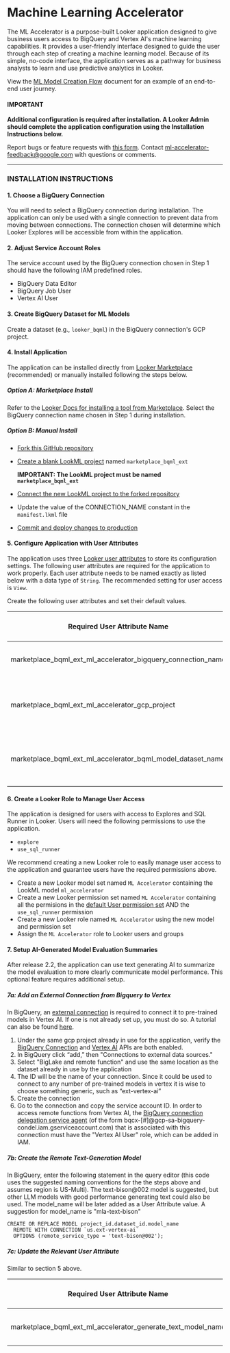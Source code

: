 # Machine Learning Accelerator

The ML Accelerator is a purpose-built Looker application designed to give business users access to BigQuery and Vertex AI's machine learning capabilities. It provides a user-friendly interface designed to guide the user through each step of creating a machine learning model. Because of its simple, no-code interface, the application serves as a pathway for business analysts to learn and use predictive analytics in Looker.

View the [ML Model Creation Flow](https://github.com/looker-open-source/app-ml-accelerator/blob/main/ML_Model_Creation_Flow.md) document for an example of an end-to-end user journey.

#### **IMPORTANT**

**Additional configuration is required after installation. A Looker Admin should complete the application configuration using the Installation Instructions below.**

Report bugs or feature requests with [this form](https://docs.google.com/forms/d/e/1FAIpQLSd97ptoU3TUuasZeFjSBHT9FQiyrDzjHUm7NTspEjz5kwNSAA/viewform). Contact [ml-accelerator-feedback@google.com](mailto:ml-accelerator-feedback@google.com) with questions or comments.

---

### INSTALLATION INSTRUCTIONS

#### 1. Choose a BigQuery Connection

You will need to select a BigQuery connection during installation. The application can only be used with a single connection to prevent data from moving between connections. The connection chosen will determine which Looker Explores will be accessible from within the application.

#### 2. Adjust Service Account Roles

The service account used by the BigQuery connection chosen in Step 1 should have the following IAM predefined roles.
  - BigQuery Data Editor
  - BigQuery Job User
  - Vertex AI User

#### 3. Create BigQuery Dataset for ML Models

Create a dataset (e.g., `looker_bqml`) in the BigQuery connection's GCP project.

#### 4. Install Application

The application can be installed directly from [Looker Marketplace](https://marketplace.looker.com/) (recommended) or manually installed following the steps below.

  ##### Option A: Marketplace Install
  Refer to the [Looker Docs for installing a tool from Marketplace](https://cloud.google.com/looker/docs/marketplace#installing_a_tool_from_the_marketplace). Select the BigQuery connection name chosen in Step 1 during installation.

  ##### Option B: Manual Install
  - [Fork this GitHub repository](https://docs.github.com/en/get-started/quickstart/fork-a-repo#forking-a-repository)
  - [Create a blank LookML project](https://cloud.google.com/looker/docs/create-projects#creating_a_blank_project) named `marketplace_bqml_ext`

      **IMPORTANT: The LookML project must be named `marketplace_bqml_ext`**

  - [Connect the new LookML project to the forked repository](https://cloud.google.com/looker/docs/setting-up-git-connection)
  - Update the value of the CONNECTION_NAME constant in the `manifest.lkml` file
  - [Commit and deploy changes to production](https://cloud.google.com/looker/docs/version-control-and-deploying-changes#getting_your_changes_to_production)

#### 5. Configure Application with User Attributes

The application uses three [Looker user attributes](https://cloud.google.com/looker/docs/admin-panel-users-user-attributes) to store its configuration settings. The following user attributes are required for the application to work properly. Each user attribute needs to be named exactly as listed below with a data type of `String`. The recommended setting for user access is `View`.

Create the following user attributes and set their default values.

  | **Required User Attribute Name**                                | **Default Value Description**                                     |
  |-----------------------------------------------------------------|-------------------------------------------------------------------|
  | marketplace_bqml_ext_ml_accelerator_bigquery_connection_name    | Connection name chosen in Step 1                                  |
  | marketplace_bqml_ext_ml_accelerator_gcp_project                 | Projectd ID of the BigQuery dataset created in Step 3             |
  | marketplace_bqml_ext_ml_accelerator_bqml_model_dataset_name     | Name of BigQuery dataset created in Step 3 (e.g., `looker_bqml`)  |

#### 6. Create a Looker Role to Manage User Access

The application is designed for users with access to Explores and SQL Runner in Looker. Users will need the following permissions to use the application.
  - `explore`
  - `use_sql_runner`

We recommend creating a new Looker role to easily manage user access to the application and guarantee users have the required permissions above.
  - Create a new Looker model set named `ML Accelerator` containing the LookML model `ml_accelerator`
  - Create a new Looker permission set named `ML Accelerator` containing all the permisions in the [default User permission set](https://cloud.google.com/looker/docs/admin-panel-users-roles#default_permission_sets) AND the `use_sql_runner` permission
  - Create a new Looker role named `ML Accelerator` using the new model and permission set
  - Assign the `ML Accelerator` role to Looker users and groups

#### 7. Setup AI-Generated Model Evaluation Summaries

After release 2.2, the application can use text generating AI to summarize the model evaluation to more clearly communicate model performance. This optional feature requires additional setup.

  ##### 7a: Add an External Connection from Bigquery to Vertex
  In BigQuery, an [external connection](https://cloud.google.com/bigquery/docs/external-data-sources) is required to connect it to pre-trained models in Vertex AI.  If one is not already set up, you must do so. A tutorial can also be found [here](https://cloud.google.com/bigquery/docs/generate-text-tutorial). 
1. Under the same gcp project already in use for the application, verify the [BigQuery Connection](https://console.cloud.google.com/apis/library/bigqueryconnection.googleapis.com) and [Vertex AI](https://console.cloud.google.com/apis/library/aiplatform.googleapis.com) APIs are both enabled. 
2. In BigQuery click “add,” then "Connections to external data sources." 
3. Select "BigLake and remote function" and use the same location as the dataset already in use by the application
4. The ID will be the name of your connection. Since it could be used to connect to any number of pre-trained models in vertex it is wise to choose something generic, such as “ext-vertex-ai”
5. Create the connection
6. Go to the connection and copy the service account ID. In order to access remote functions from Vertex AI, the [BigQuery connection delegation service agent](https://cloud.google.com/iam/docs/service-agents#bigquery-connection-delegation-service-agent) (of the form bqcx-[#]@gcp-sa-bigquery-condel.iam.gserviceaccount.com) that is associated with this connection must have the "Vertex AI User" role, which can be added in IAM.

  ##### 7b: Create the Remote Text-Generation Model

In BigQuery, enter the following statement in the query editor (this code uses the suggested naming conventions for the the steps above and assumes region is US-Multi). The text-bison@002 model is suggested, but other LLM models with good performance generating text could also be used. The model_name will be later added as a User Attribute value. A suggestion for model_name is "mla-text-bison"
```
CREATE OR REPLACE MODEL project_id.dataset_id.model_name
  REMOTE WITH CONNECTION `us.ext-vertex-ai`
  OPTIONS (remote_service_type = 'text-bison@002');
```

  ##### 7c: Update the Relevant User Attribute

  Similar to section 5 above.
  
  | **Required User Attribute Name**                                | **Default Value Description**  |
  |-----------------------------------------------------------------|--------------------------------|
  | marketplace_bqml_ext_ml_accelerator_generate_text_model_name    | Name chosen in step 7b above   |
